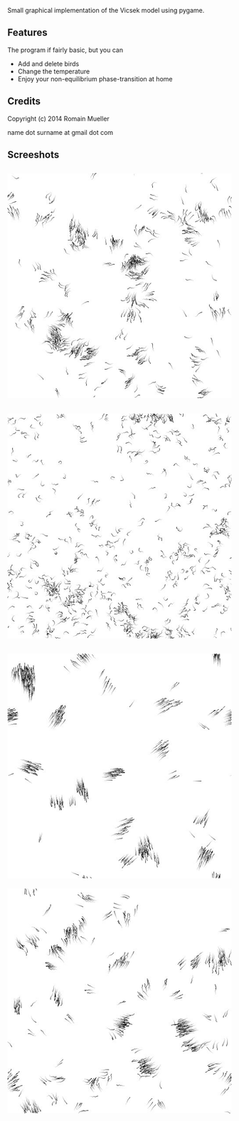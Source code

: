 Small graphical implementation of the Vicsek model using pygame.

Features
--------
The program if fairly basic, but you can
- Add and delete birds
- Change the temperature
- Enjoy your non-equilibrium phase-transition at home

Credits
-------
Copyright (c) 2014 Romain Mueller

name dot surname at gmail dot com


Screeshots
----------
![screenshot1](screenshot1.jpeg)
---
![screenshot3](screenshot3.jpeg)
---
![screenshot4](screenshot4.jpeg)
---
![screenshot2](screenshot2.jpeg)
